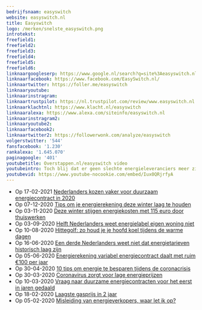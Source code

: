 ```yaml
---
bedrijfsnaam: easyswitch  
website: easyswitch.nl   
title: Easyswitch  
logo: /merken/snelste_easyswitch.png  
introtekst:   
freefield1:   
freefield2:   
freefield3:   
freefield4:   
freefield5:   
freefield6:   
linknaargoogleserp: https://www.google.nl/search?q=site%3Aeasyswitch.nl  
linknaarfacebook: https://www.facebook.com/EasySwitch.nl/  
linknaartwitter: https://foller.me/easyswitch  
linknaaryoutube:   
linknaarinstragram:   
linknaartrustpilot: https://nl.trustpilot.com/review/www.easyswitch.nl  
linknaarklachtnl: https://www.klacht.nl/easyswitch  
linknaaralexa: https://www.alexa.com/siteinfo/easyswitch.nl  
linknaarinstragram2:   
linknaaryoutube2:   
linknaarfacebook2:   
linknaartwitter2: https://followerwonk.com/analyze/easyswitch  
volgerstwitter: '544'  
fansfacebook: '1.230'  
rankalexa: '1.645.070'  
paginagoogle: '401'  
youtubetitle: Overstappen.nl/easyswitch video  
youtubeintro: Toch blij dat er geen slechte energieleveranciers meer zijn. Je kies gewoon de goedkoopste of duurzaamste.  
youtubevid: https://www.youtube-nocookie.com/embed/Iux0QRjrfyA  
---
```


 


- Op 17-02-2021 [Nederlanders kozen vaker voor duurzaam energiecontract in 2020](https://www.easyswitch.nl/nieuws/nederland-koos-vaker-voor-duurzaam-energiecontract-in-2020/)
- Op 07-12-2020 [Tips om je energierekening deze winter laag te houden](https://www.easyswitch.nl/nieuws/acht-tips-om-je-energierekening-deze-winter-laag-te-houden/)
- Op 03-11-2020 [Deze winter stijgen energiekosten met 115 euro door thuiswerken](https://www.easyswitch.nl/nieuws/deze-winter-stijgen-energiekosten-met-115-euro-door-thuiswerken/)
- Op 03-09-2020 [Helft Nederlanders weet energielabel eigen woning niet](https://www.easyswitch.nl/nieuws/helft-nederlanders-weet-energielabel-eigen-woning-niet/)
- Op 10-08-2020 [Hittegolf: zo houd je je hoofd koel tijdens de warme dagen](https://www.easyswitch.nl/nieuws/zo-houd-je-je-hoofd-koel-tijdens-de-warme-dagen/)
- Op 16-06-2020 [Een derde Nederlanders weet niet dat energietarieven historisch laag zijn](https://www.easyswitch.nl/nieuws/een-derde-nederlanders-weet-niet-dat-energietarieven-historisch-laag-zijn/)
- Op 05-06-2020 [Energierekening variabel energiecontract daalt met ruim €100 per jaar](https://www.easyswitch.nl/nieuws/energierekening-variabel-energiecontract-daalt-met-ruim-100-euro-per-jaar/)
- Op 30-04-2020 [10 tips om energie te besparen tijdens de coronacrisis](https://www.easyswitch.nl/nieuws/10-tips-om-energie-te-besparen-tijdens-de-coronacrisis/)
- Op 30-03-2020 [Coronavirus zorgt voor lage energieprijzen](https://www.easyswitch.nl/nieuws/coronavirus-zorgt-voor-lage-energieprijzen/)
- Op 10-03-2020 [Vraag naar duurzame energiecontracten voor het eerst in jaren gedaald](https://www.easyswitch.nl/nieuws/vraag-naar-duurzame-energiecontracten-voor-het-eerst-in-jaren-gedaald/)
- Op 18-02-2020 [Laagste gasprijs in 2 jaar](https://www.easyswitch.nl/nieuws/laagste-gasprijs-in-2-jaar/)
- Op 05-02-2020 [Misleiding van energieverkopers, waar let ik op?](https://www.easyswitch.nl/nieuws/energieverkopers-aan-de-deur-en-telefoon/)
